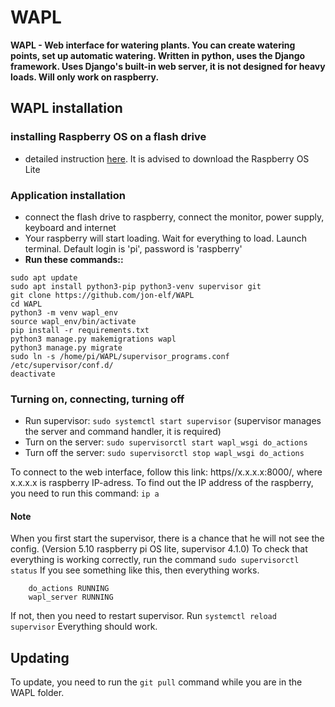 # WAPL

**WAPL - Web interface for watering plants. You can create watering points, set up automatic watering.
	Written in python, uses the Django framework. Uses Django's built-in web server,
	it is not designed for heavy loads. Will only work on raspberry.**

## WAPL installation


### installing Raspberry OS on a flash drive
- detailed instruction [here](https://www.raspberrypi.com/documentation/computers/getting-started.html#setting-up-your-raspberry-pi). It is advised to download the Raspberry OS Lite
    
### Application installation
- connect the flash drive to raspberry, connect the monitor, power supply, keyboard and internet
- Your raspberry will start loading. Wait for everything to load. Launch terminal. Default login is 'pi', password is 'raspberry'
- **Run these commands::**
```
sudo apt update
sudo apt install python3-pip python3-venv supervisor git
git clone https://github.com/jon-elf/WAPL
cd WAPL
python3 -m venv wapl_env
source wapl_env/bin/activate
pip install -r requirements.txt
python3 manage.py makemigrations wapl
python3 manage.py migrate
sudo ln -s /home/pi/WAPL/supervisor_programs.conf /etc/supervisor/conf.d/
deactivate
```
    
### Turning on, connecting, turning off
- Run supervisor: ```sudo systemctl start supervisor``` (supervisor manages the server and command handler, it is required)
- Turn on the server: ```sudo supervisorctl start wapl_wsgi do_actions```
- Turn off the server: ```sudo supervisorctl stop wapl_wsgi do_actions```

To connect to the web interface, follow this link: https//x.x.x.x:8000/, 
where x.x.x.x is raspberry IP-adress. 
To find out the IP address of the raspberry, you need to run this command: ```ip a```

	
    
#### Note
When you first start the supervisor, there is a chance that he will not see the config. (Version 5.10 raspberry pi OS lite, supervisor 4.1.0)
To check that everything is working correctly, run the command ```sudo supervisorctl status```
If you see something like this, then everything works.
```
    do_actions RUNNING
    wapl_server RUNNING
```
If not, then you need to restart supervisor. Run ```systemctl reload supervisor```
Everything should work.
    
    
 ## Updating
To update, you need to run the ```git pull``` command while you are in the WAPL folder.

        
